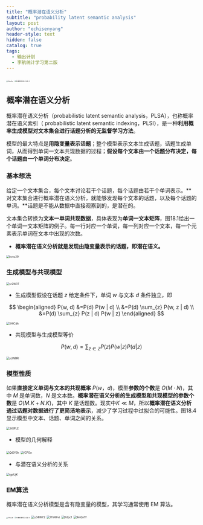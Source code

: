 ```yaml
---
title: "概率潜在语义分析"
subtitle: "probability latent semantic analysis"
layout: post
author: "echisenyang"
header-style: text
hidden: false
catalog: true
tags:
  - 输出计划
  - 李航统计学习第二版
---
```




<img src="https://gitee.com/echisenyang/GiteeForUpicUse/raw/master/uPic/E3awDy.jpg" alt="E3awDy" style="zoom: 25%;" />

<img src="https://gitee.com/echisenyang/GiteeForUpicUse/raw/master/uPic/18.概率潜在语义分析-3.jpg" alt="18.概率潜在语义分析-3" style="zoom:25%;" />

## 概率潜在语义分析

概率潜在语义分析（probabilistic latent semantic analysis，PLSA），也称概率潜在语义索引（ probabilistic latent semantic indexing，PLSI），是一种**利用概率生成模型对文本集合进行话题分析的无监督学习方法**。

模型的最大特点是**用隐变量表示话题**；整个模型表示文本生成话题，话题生成单词，从而得到单词一文本共现数据的过程；**假设每个文本由一个话题分布决定，每个话题由一个单词分布决定**。



### 基本想法

给定一个文本集合，每个文本讨论若干个话题，每个话题由若干个单词表示。**对文本集合进行概率潜在语义分析，就能够发现每个文本的话题，以及每个话题的单词。**话题是不能从数据中直接观察到的，是潜在的。

文本集合转换为**文本一单词共现数据**，具体表现为**单词一文本矩阵**，图18.1给出一个单词一文本矩阵的例子。每一行对应一个单词，每一列对应一个文本，每一个元素表示单词在文本中出现的次数。

- **概率潜在语义分析就是发现由隐变量表示的话题，即潜在语义。**

<img src="https://gitee.com/echisenyang/GiteeForUpicUse/raw/master/uPic/kvxu29.png" alt="kvxu29" style="zoom:50%;" />



### 生成模型与共现模型

<img src="https://gitee.com/echisenyang/GiteeForUpicUse/raw/master/uPic/sr2W3T.png" alt="sr2W3T" style="zoom:50%;" />

- 生成模型假设在话题 $z$ 给定条件下，单词 $w$ 与文本 $d$ 条件独立，即

$$
\begin{aligned} P(w, d) &=P(d) P(w | d) \\ &=P(d) \sum_{z} P(w, z | d) \\ &=P(d) \sum_{z} P(z | d) P(w | z) \end{aligned}
$$

<img src="https://gitee.com/echisenyang/GiteeForUpicUse/raw/master/uPic/5HlCdh.png" alt="5HlCdh" style="zoom:50%;" />

- 共现模型与生成模型等价

$$
P(w, d)=\sum_{z \in Z} P(z) P(w | z) P(d | z)
$$

<img src="https://gitee.com/echisenyang/GiteeForUpicUse/raw/master/uPic/yUN9RI.png" alt="yUN9RI" style="zoom:50%;" />



### 模型性质

如果**直接定义单词与文本的共现概率** $P(w，d)$，模型**参数的个数**是 $O(M·N)$，其中 $M$ 是单词数，$N$ 是文本数。**概率潜在语义分析的生成模型和共现模型的参数个数**是 $O(M.K+N.K)$，其中 $K$ 是话题数。现实中$K \ll M$，所以**概率潜在语义分析通过话题对数据进行了更简洁地表示**，减少了学习过程中过拟合的可能性。图18.4显示模型中文本、话题、单词之间的关系。

<img src="https://gitee.com/echisenyang/GiteeForUpicUse/raw/master/uPic/3fOPLE.png" alt="3fOPLE" style="zoom:50%;" />

- 模型的几何解释

<img src="https://gitee.com/echisenyang/GiteeForUpicUse/raw/master/uPic/QtDY3h.png" alt="QtDY3h" style="zoom:50%;" />

<img src="https://gitee.com/echisenyang/GiteeForUpicUse/raw/master/uPic/fCPl3n.png" alt="fCPl3n" style="zoom:50%;" />

- 与潜在语义分析的关系

<img src="https://gitee.com/echisenyang/GiteeForUpicUse/raw/master/uPic/tgoUjK.png" alt="tgoUjK" style="zoom:50%;" />



### EM算法

概率潜在语义分析模型是含有隐变量的模型，其学习通常使用 EM 算法。

<img src="https://gitee.com/echisenyang/GiteeForUpicUse/raw/master/uPic/ZTRuuM.jpg" alt="ZTRuuM" style="zoom: 25%;" />

<img src="https://gitee.com/echisenyang/GiteeForUpicUse/raw/master/uPic/18.概率潜在语义分析-5.jpg" alt="18.概率潜在语义分析-5" style="zoom: 25%;" />

<img src="https://gitee.com/echisenyang/GiteeForUpicUse/raw/master/uPic/u34WY2.png" alt="u34WY2" style="zoom:50%;" />

<img src="https://gitee.com/echisenyang/GiteeForUpicUse/raw/master/uPic/7HAWvt.png" alt="7HAWvt" style="zoom:50%;" />

<img src="https://gitee.com/echisenyang/GiteeForUpicUse/raw/master/uPic/Kifpc1.png" alt="Kifpc1" style="zoom:50%;" />

<img src="https://gitee.com/echisenyang/GiteeForUpicUse/raw/master/uPic/9mQn1Y.png" alt="9mQn1Y" style="zoom:50%;" />

